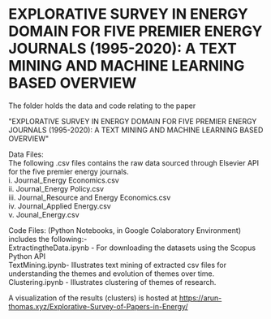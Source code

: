 # EXPLORATIVE SURVEY IN ENERGY DOMAIN FOR FIVE PREMIER ENERGY JOURNALS (1995-2020): A TEXT MINING AND MACHINE LEARNING BASED OVERVIEW

The folder holds the data and code relating to the paper 

"EXPLORATIVE SURVEY IN ENERGY DOMAIN FOR FIVE PREMIER ENERGY JOURNALS (1995-2020): A TEXT MINING AND MACHINE LEARNING BASED OVERVIEW"

Data Files:
<br/>
The following .csv files contains the raw data sourced through Elsevier API for the five premier energy journals.
<br/>
i. Journal_Energy Economics.csv
<br/>
ii. Journal_Energy Policy.csv
<br/>
iii. Journal_Resource and Energy Economics.csv
<br/>
iv. Journal_Applied Energy.csv
<br/>
v. Jounal_Energy.csv

Code Files: (Python Notebooks, in Google Colaboratory Environment) includes the following:- 
<br/>
ExtractingtheData.ipynb - For downloading the datasets using the Scopus Python API
<br/>
TextMining.ipynb- Illustrates text mining of extracted csv files for understanding the themes and evolution of themes over time.
<br/>
Clustering.ipynb - Illustrates clustering of themes of research. 


A visualization of the results (clusters) is hosted at https://arun-thomas.xyz/Explorative-Survey-of-Papers-in-Energy/
